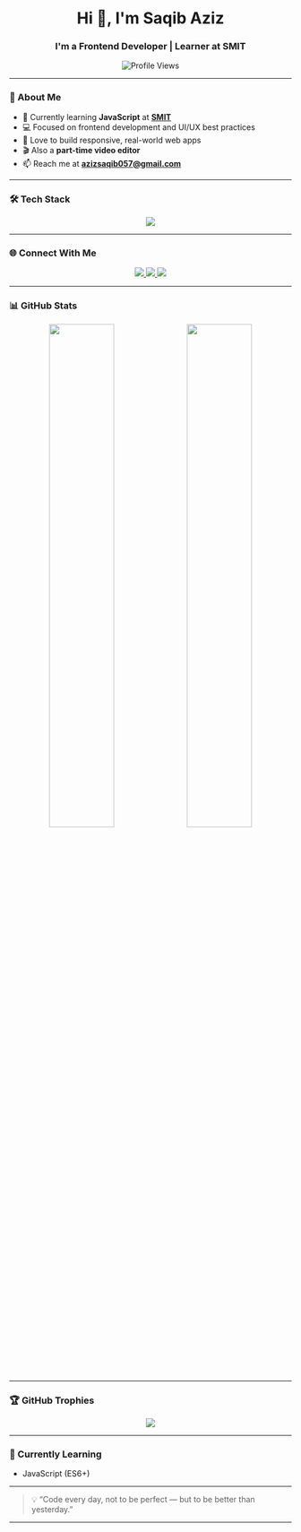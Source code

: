 <h1 align="center">Hi 👋, I'm Saqib Aziz</h1>
<h3 align="center">I'm a Frontend Developer | Learner at SMIT</h3>

<p align="center">
  <img src="https://komarev.com/ghpvc/?username=isaqibaziz&label=Profile%20views&color=0e75b6&style=flat" alt="Profile Views" />
</p>

---

### 🚀 About Me

- 🧠 Currently learning **JavaScript** at [**SMIT**](https://saylaniwelfare.com/)
- 💻 Focused on frontend development and UI/UX best practices
- 🎯 Love to build responsive, real-world web apps
- 🎬 Also a **part-time video editor**
- 📫 Reach me at **azizsaqib057@gmail.com**

---

### 🛠️ Tech Stack

<div align="center">
  <img src="https://skillicons.dev/icons?i=html,css,js,bootstrap,git,github,vscode" />
</div>

---

### 🌐 Connect With Me

<p align="center">
  <a href="https://linkedin.com/in/saqibaziz09" target="_blank">
    <img src="https://img.shields.io/badge/LinkedIn-0A66C2?style=for-the-badge&logo=linkedin&logoColor=white" />
  </a>
  <a href="https://instagram.com/saqibaziz_" target="_blank">
    <img src="https://img.shields.io/badge/Instagram-E4405F?style=for-the-badge&logo=instagram&logoColor=white" />
  </a>
  <a href="mailto:azizsaqib057@gmail.com">
    <img src="https://img.shields.io/badge/Gmail-D14836?style=for-the-badge&logo=gmail&logoColor=white" />
  </a>
</p>

---

### 📊 GitHub Stats

<div align="center">
  <img src="https://github-readme-stats.vercel.app/api?username=isaqibaziz&show_icons=true&theme=react&hide_border=false" width="48%" />
  <img src="https://github-readme-stats.vercel.app/api/top-langs/?username=isaqibaziz&layout=compact&theme=react&hide_border=false" width="48%" />
</div>

---

### 🏆 GitHub Trophies

<p align="center">
  <img src="https://github-profile-trophy.vercel.app/?username=isaqibaziz&theme=algolia&no-frame=true&row=1&column=6" />
</p>

---

### 📅 Currently Learning

- JavaScript (ES6+)

---

> 💡 “Code every day, not to be perfect — but to be better than yesterday.”

---



<!---
isaqibaziz/isaqibaziz is a ✨ special ✨ repository because its `README.md` (this file) appears on your GitHub profile.
You can click the Preview link to take a look at your changes.
--->
